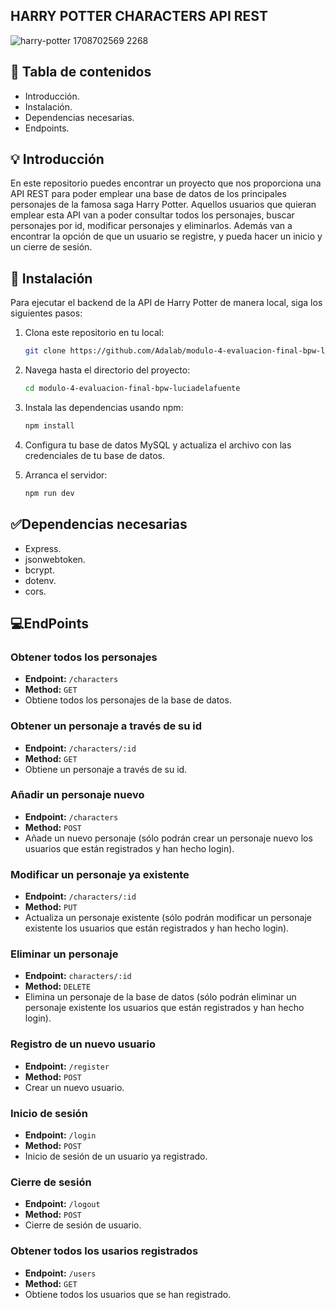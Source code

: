 ## **HARRY POTTER CHARACTERS API REST** 

![harry-potter 1708702569 2268](https://github.com/Adalab/modulo-4-evaluacion-final-bpw-luciadelafuente/assets/161826787/825cdeee-e1ba-4fb2-8c6d-3d94004b9790)

## 📝​ **Tabla de contenidos**
- Introducción.
- Instalación.
- Dependencias necesarias.
- Endpoints.

## 💡​ **Introducción**
En este repositorio puedes encontrar un proyecto que nos proporciona una API REST para poder emplear una base de datos de los principales personajes de la famosa saga Harry Potter. Aquellos usuarios que quieran emplear esta API van a poder consultar todos los personajes, buscar personajes por id, modificar personajes y eliminarlos. Además van a encontrar la opción de que un usuario se registre, y pueda hacer un inicio y un cierre de sesión.

## ​🔧​ ​​**Instalación**

Para ejecutar el backend de la API de Harry Potter de manera local, siga los siguientes pasos:

1. Clona este repositorio en tu local:

    ```bash
    git clone https://github.com/Adalab/modulo-4-evaluacion-final-bpw-luciadelafuente
    ```

2. Navega hasta el directorio del proyecto:

    ```bash
    cd modulo-4-evaluacion-final-bpw-luciadelafuente
    ```

3. Instala las dependencias usando npm:

    ```bash
    npm install
    ```

4. Configura tu base de datos MySQL y actualiza el archivo con las credenciales de tu base de datos.

5. Arranca el servidor:

    ```bash
    npm run dev
    ```


## ✅**Dependencias necesarias**

- Express.
- jsonwebtoken.
- bcrypt.
- dotenv.
- cors.

## 💻​**EndPoints**

### Obtener todos los personajes
- **Endpoint:** `/characters`
- **Method:** `GET`
- Obtiene todos los personajes de la base de datos.

### Obtener un personaje a través de su id
- **Endpoint:** `/characters/:id`
- **Method:** `GET`
- Obtiene un personaje a través de su id.

### Añadir un personaje nuevo
- **Endpoint:** `/characters`
- **Method:** `POST`
- Añade un nuevo personaje (sólo podrán crear un personaje nuevo los usuarios que están registrados y han hecho login).

### Modificar un personaje ya existente
- **Endpoint:** `/characters/:id`
- **Method:** `PUT`
- Actualiza un personaje existente (sólo podrán modificar un personaje existente los usuarios que están registrados y han hecho login).

### Eliminar un personaje
- **Endpoint:** `characters/:id`
- **Method:** `DELETE`
- Elimina un personaje de la base de datos (sólo podrán eliminar un personaje existente los usuarios que están registrados y han hecho login). 

### Registro de un nuevo usuario
- **Endpoint:** `/register`
- **Method:** `POST`
- Crear un nuevo usuario. 

### Inicio de sesión
- **Endpoint:** `/login`
- **Method:** `POST`
- Inicio de sesión de un usuario ya registrado.

### Cierre de sesión
- **Endpoint:** `/logout`
- **Method:** `POST`
- Cierre de sesión de usuario.

### Obtener todos los usarios registrados
- **Endpoint:** `/users`
- **Method:** `GET`
- Obtiene todos los usuarios que se han registrado. 
